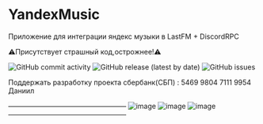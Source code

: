 # YandexMusic
Приложение для интеграции яндекс музыки в LastFM + DiscordRPC

⚠️Присутствует страшный код,острожнее!⚠️

![GitHub commit activity](https://img.shields.io/github/commit-activity/w/UrbanSide/YandexMusic)
![GitHub release (latest by date)](https://img.shields.io/github/downloads/UrbanSide/YandexMusic/latest/total)
![GitHub issues](https://img.shields.io/github/issues/UrbanSide/YandexMusic)

Поддержать разработку проекта сбербанк(СБП) :
5469 9804 7111 9954 Даниил

—————————————————
![image](https://github.com/UrbanSide/YandexMusic/assets/26259129/5b12c8f4-7fec-4a4c-8851-8fd0514854e9)
![image](https://github.com/UrbanSide/YandexMusic/assets/26259129/d0221d16-e3e9-4101-abb9-5d2994672ae7)
![image](https://github.com/UrbanSide/YandexMusic/assets/26259129/73aea4c0-cd42-48dc-b32e-85e74f0960e9)
—————————————————





